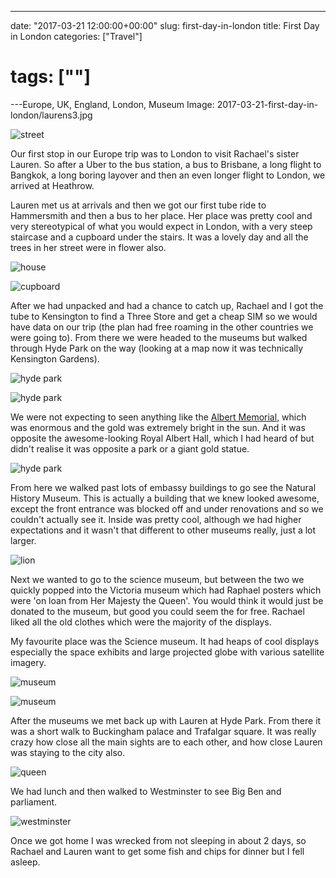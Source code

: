 ---

date: "2017-03-21 12:00:00+00:00"
slug: first-day-in-london
title: First Day in London
categories: ["Travel"]
# tags: [""]
---Europe, UK, England, London, Museum
Image: 2017-03-21-first-day-in-london/laurens3.jpg

![street](laurens3.jpg "View of the street")

Our first stop in our Europe trip was to London to visit Rachael's sister Lauren.
So after a Uber to the bus station, a bus to Brisbane, a long flight to Bangkok, a long boring layover and then an even longer flight to London, we arrived at Heathrow.

Lauren met us at arrivals and then we got our first tube ride to Hammersmith and then a bus to her place. Her place was pretty cool and very stereotypical of what you would expect in London, with a very steep staircase and a cupboard under the stairs. It was a lovely day and all the trees in her street were in flower also.

![house](laurens1.jpg "Terraced house")

![cupboard](laurens2.jpg "Cupboard under the stairs")

After we had unpacked and had a chance to catch up, Rachael and I got the tube to Kensington to find a Three Store and get a cheap SIM so we would have data on our trip (the plan had free roaming in the other countries we were going to). From there we were headed to the museums but walked through Hyde Park on the way (looking at a map now it was technically Kensington Gardens).

![hyde park](hyde1.jpg)

![hyde park](hyde2.jpg)

We were not expecting to seen anything like the [Albert Memorial](https://en.wikipedia.org/wiki/Albert_Memorial), which was enormous and the gold was extremely bright in the sun. And it was opposite the awesome-looking Royal Albert Hall, which I had heard of but didn't realise it was opposite a park or a giant gold statue.

![hyde park](hyde3.jpg)

From here we walked past lots of embassy buildings to go see the Natural History Museum. This is actually a building that we knew looked awesome, except the front entrance was blocked off and under renovations and so we couldn't actually see it. Inside was pretty cool, although we had higher expectations and it wasn't that different to other museums really, just a lot larger.

![lion](lion.jpg)

Next we wanted to go to the science museum, but between the two we quickly popped into the Victoria museum which had Raphael posters which were 'on loan from Her Majesty the Queen'. You would think it would just be donated to the museum, but good you could seem the for free. Rachael liked all the old clothes which were the majority of the displays.

My favourite place was the Science museum. It had heaps of cool displays especially the space exhibits and large projected globe with various satellite imagery.

![museum](science1.jpg)

![museum](science2.jpg)

After the museums we met back up with Lauren at Hyde Park. From there it was a short walk to Buckingham palace and Trafalgar square. It was really crazy how close all the main sights are to each other, and how close Lauren was staying to the city also.

![queen](queen.jpg)

We had lunch and then walked to Westminster to see Big Ben and parliament.

![westminster](westminster.jpg)

Once we got home I was wrecked from not sleeping in about 2 days, so Rachael and Lauren want to get some fish and chips for dinner but I fell asleep.
